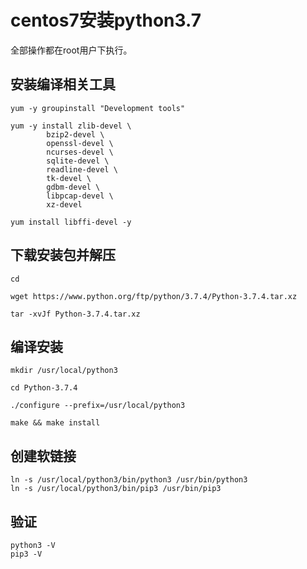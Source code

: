 # centos7安装python3.7

全部操作都在root用户下执行。

## 安装编译相关工具
```shell
yum -y groupinstall "Development tools"

yum -y install zlib-devel \
		bzip2-devel \
		openssl-devel \
		ncurses-devel \
		sqlite-devel \
		readline-devel \
		tk-devel \
		gdbm-devel \
		libpcap-devel \
		xz-devel

yum install libffi-devel -y
```

## 下载安装包并解压
```shell
cd

wget https://www.python.org/ftp/python/3.7.4/Python-3.7.4.tar.xz

tar -xvJf Python-3.7.4.tar.xz
```

## 编译安装
```shell
mkdir /usr/local/python3

cd Python-3.7.4

./configure --prefix=/usr/local/python3

make && make install
```

## 创建软链接
```shell
ln -s /usr/local/python3/bin/python3 /usr/bin/python3
ln -s /usr/local/python3/bin/pip3 /usr/bin/pip3
```

## 验证
```shell
python3 -V
pip3 -V
```
